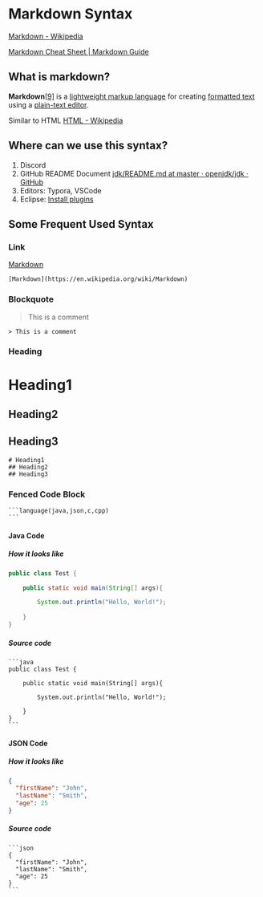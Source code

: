 # Markdown Syntax

[Markdown - Wikipedia](https://en.wikipedia.org/wiki/Markdown)

[Markdown Cheat Sheet | Markdown Guide](https://www.markdownguide.org/cheat-sheet/)



## What is markdown?

**Markdown**[[9\]](https://en.wikipedia.org/wiki/Markdown#cite_note-philosophy-9) is a [lightweight markup language](https://en.wikipedia.org/wiki/Lightweight_markup_language) for creating [formatted text](https://en.wikipedia.org/wiki/Formatted_text) using a [plain-text editor](https://en.wikipedia.org/wiki/Text_editor).

Similar to HTML [HTML - Wikipedia](https://en.m.wikipedia.org/wiki/HTML)



## Where can we use this syntax?

1. Discord
2. GitHub README Document [jdk/README.md at master · openjdk/jdk · GitHub](https://github.com/openjdk/jdk/blob/master/README.md)
3. Editors: Typora, VSCode
4. Eclipse: [Install plugins](https://marketplace.eclipse.org/content/markdown-text-editor)



## Some Frequent Used Syntax

### Link

[Markdown](https://en.wikipedia.org/wiki/Markdown)

```
[Markdown](https://en.wikipedia.org/wiki/Markdown)
```



### Blockquote

> This is a comment

```
> This is a comment
```





### Heading

# Heading1
## Heading2
## Heading3

```
# Heading1
## Heading2
## Heading3
```



### Fenced Code Block

````
```language(java,json,c,cpp)
```
````



#### Java Code

##### How it looks like

```java
public class Test {

	public static void main(String[] args){

		System.out.println("Hello, World!");
	
	}
}
```

##### Source code

````
```java
public class Test {

	public static void main(String[] args){

		System.out.println("Hello, World!");
	
	}
}
```
````



#### JSON Code

##### How it looks like

```json
{
  "firstName": "John",
  "lastName": "Smith",
  "age": 25
}
```

##### Source code

````
```json
{
  "firstName": "John",
  "lastName": "Smith",
  "age": 25
}
```
````